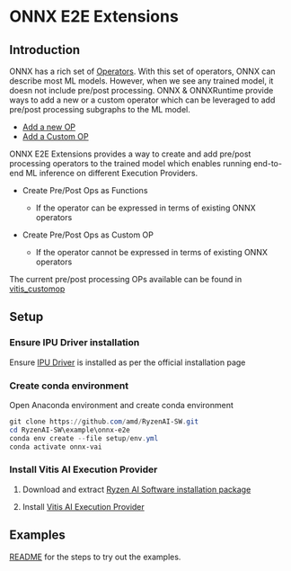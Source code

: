 # ONNX E2E Extensions

## Introduction

ONNX has a rich set of [Operators](https://onnx.ai/onnx/operators/index.html). With this set of operators,
ONNX can describe most ML models. However, when we see any trained model, it doesn not include pre/post processing.
ONNX & ONNXRuntime provide ways to add a new or a custom operator which can be leveraged to add pre/post processing
subgraphs to the ML model.

- [Add a new OP](https://onnx.ai/onnx/repo-docs/AddNewOp.html#adding-new-operator-or-function-to-onnx)
- [Add a Custom OP](https://onnxruntime.ai/docs/extensions/add-op.html)

ONNX E2E Extensions provides a way to create and add pre/post processing operators to the trained model which
enables running end-to-end ML inference on different Execution Providers.

- Create Pre/Post Ops as Functions
  - If the operator can be expressed in terms of existing ONNX operators

- Create Pre/Post Ops as Custom OP
  - If the operator cannot be expressed in terms of existing ONNX operators

The current pre/post processing OPs available can be found in [vitis_customop](./vitis_customop)

## Setup

### Ensure IPU Driver installation

Ensure [IPU Driver](https://ryzenai.docs.amd.com/en/latest/inst.html#prepare-the-system) is installed as per the official installation page

### Create conda environment

Open Anaconda environment and create conda environment

```powershell
git clone https://github.com/amd/RyzenAI-SW.git
cd RyzenAI-SW\example\onnx-e2e
conda env create --file setup/env.yml
conda activate onnx-vai
```

### Install Vitis AI Execution Provider

1. Download and extract [Ryzen AI Software installation package](https://ryzenai.docs.amd.com/en/latest/manual_installation.html#download-the-package) 

2. Install [Vitis AI Execution Provider](https://ryzenai.docs.amd.com/en/latest/manual_installation.html#install-vitis-ai-execution-provider)


## Examples

[README](examples/README.md) for the steps to try out the examples.
